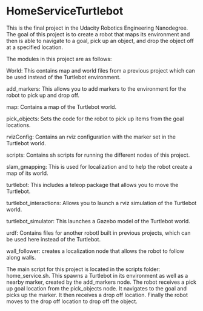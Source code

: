 # HomeServiceTurtlebot

This is the final project in the Udacity Robotics Engineering Nanodegree. The goal of this project is to create a robot that maps its environment and then 
is able to navigate to a goal, pick up an object, and drop the object off at a specified location. 


The modules in this project are as follows:

World: This contains map and world files from a previous project which can be used instead of the Turtlebot environment.

add_markers: This allows you to add markers to the environment for the robot to pick up and drop off. 

map: Contains a map of the Turtlebot world.

pick_objects: Sets the code for the robot to pick up items from the goal locations.

rvizConfig: Contains an rviz configuration with the marker set in the Turtlebot world.

scripts: Contains sh scripts for running the different nodes of this project.

slam_gmapping: This is used for localization and to help the robot create a map of its world.

turtlebot: This includes a teleop package that allows you to move the Turtlebot.

turtlebot_interactions: Allows you to launch a rviz simulation of the Turtlebot world. 

turtlebot_simulator: This launches a Gazebo model of the Turtlebot world. 

urdf: Contains files for another robotI built in previous projects, which can be used here instead of the Turtlebot. 

wall_follower: creates a localization node that allows the robot to follow along walls. 



The main script for this project is located in the scripts folder: home_service.sh. This spawns a Turtlebot in its environment as well as a nearby marker, created 
by the add_markers node. The robot receives a pick up goal location from the pick_objects node. It navigates to the goal and picks up the marker. It then receives 
a drop off location. Finally the robot moves to the drop off location to drop off the object. 

